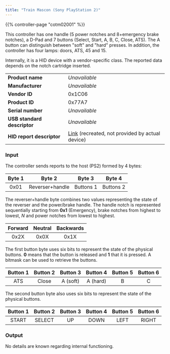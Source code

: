 ```yaml
---
title: "Train Mascon (Sony PlayStation 2)"
---
```


{{% controller-page "cotm02001" %}}

This controller has one handle (5 power notches and 8+emergency brake notches), a D-Pad and 7 buttons (Select, Start, A, B, C, Close, ATS). The A button can distinguish between "soft" and "hard" presses. In addition, the controller has four lamps: doors, ATS, 45 and 15.

Internally, it is a HID device with a vendor-specific class. The reported data depends on the notch cartridge inserted. 

|                             |                                           |
|-----------------------------|-------------------------------------------|
| **Product name**            | *Unavailable*                             |
| **Manufacturer**            | *Unavailable*                             |
| **Vendor ID**               | 0x1C06                                    |
| **Product ID**              | 0x77A7                                    |
| **Serial number**           | *Unavailable*                             |
| **USB standard descriptor** | *Unavailable*                             |
| **HID report descriptor**   | [Link](/controllers/usb/descriptors/cotm02001_hid-report-descriptor.txt) (recreated, not provided by actual device) |

### Input

The controller sends reports to the host (PS2) formed by 4 bytes:

| Byte 1 | Byte 2          | Byte 3    | Byte 4    |
|:------:|:---------------:|:---------:|:---------:|
| 0x01   | Reverser+handle | Buttons 1 | Buttons 2 |

The reverser+handle byte combines two values representing the state of the reverser and the power/brake handle. The handle notch is represented sequentially starting from **0x1** (Emergency), brake notches from highest to lowest, *N* and power notches from lowest to highest.

| Forward | Neutral | Backwards |
|:-------:|:-------:|:---------:|
| 0x2X    | 0x0X    | 0x1X      |

The first button byte uses six bits to represent the state of the physical buttons. **0** means that the button is released and **1** that it is pressed. A bitmask can be used to retrieve the buttons.

| Button 1 | Button 2 | Button 3 | Button 4 | Button 5 | Button 6 |
|:--------:|:--------:|:--------:|:--------:|:--------:|:--------:|
| ATS      | Close    | A (soft) | A (hard) | B        | C        |

The second button byte also uses six bits to represent the state of the physical buttons.

| Button 1 | Button 2 | Button 3 | Button 4 | Button 5 | Button 6 |
|:--------:|:--------:|:--------:|:--------:|:--------:|:--------:|
| START    | SELECT   | UP       | DOWN     | LEFT     | RIGHT    |

### Output

No details are known regarding internal functioning. 


